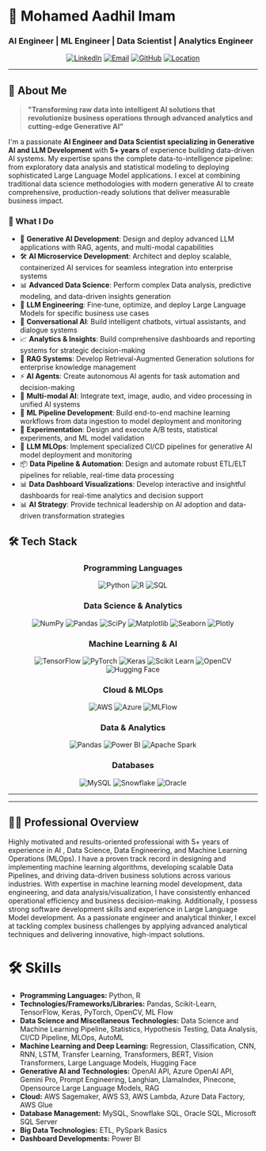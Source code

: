 # 🚀 Mohamed Aadhil Imam
### AI Engineer | ML Engineer | Data Scientist | Analytics Engineer

<div align="center">

[![LinkedIn](https://img.shields.io/badge/LinkedIn-0077B5?style=for-the-badge&logo=linkedin&logoColor=white)](https://linkedin.com/in/aadhil-imam)
[![Email](https://img.shields.io/badge/Email-D14836?style=for-the-badge&logo=gmail&logoColor=white)](mailto:aadhil.imam@gmail.com)
[![GitHub](https://img.shields.io/badge/GitHub-100000?style=for-the-badge&logo=github&logoColor=white)](https://github.com/aadhil96)
[![Location](https://img.shields.io/badge/Dubai-UAE-red?style=for-the-badge&logo=google-maps&logoColor=white)](#)

</div>

---

## 🎯 About Me

> **"Transforming raw data into intelligent AI solutions that revolutionize business operations through advanced analytics and cutting-edge Generative AI"**

I'm a passionate **AI Engineer and Data Scientist specializing in Generative AI and LLM Development** with **5+ years** of experience building data-driven AI systems. My expertise spans the complete data-to-intelligence pipeline: from exploratory data analysis and statistical modeling to deploying sophisticated Large Language Model applications. I excel at combining traditional data science methodologies with modern generative AI to create comprehensive, production-ready solutions that deliver measurable business impact.

### 🌟 What I Do
- 🧠 **Generative AI Development**: Design and deploy advanced LLM applications with RAG, agents, and multi-modal capabilities
- 🛠️ **AI Microservice Development**: Architect and deploy scalable, containerized AI services for seamless integration into enterprise systems
- 📊 **Advanced Data Science**: Perform complex Data analysis, predictive modeling, and data-driven insights generation
- 🔧 **LLM Engineering**: Fine-tune, optimize, and deploy Large Language Models for specific business use cases
- 💬 **Conversational AI**: Build intelligent chatbots, virtual assistants, and dialogue systems
- 📈 **Analytics & Insights**: Build comprehensive dashboards and reporting systems for strategic decision-making
- 🔗 **RAG Systems**: Develop Retrieval-Augmented Generation solutions for enterprise knowledge management
- ⚡ **AI Agents**: Create autonomous AI agents for task automation and decision-making
- 🎨 **Multi-modal AI**: Integrate text, image, audio, and video processing in unified AI systems
- 🔄 **ML Pipeline Development**: Build end-to-end machine learning workflows from data ingestion to model deployment and monitoring
- 🧪 **Experimentation**: Design and execute A/B tests, statistical experiments, and ML model validation
- 🚀 **LLM MLOps**: Implement specialized CI/CD pipelines for generative AI model deployment and monitoring
- 📦 **Data Pipeline & Automation**: Design and automate robust ETL/ELT pipelines for reliable, real-time data processing
- 📊 **Data Dashboard Visualizations**: Develop interactive and insightful dashboards for real-time analytics and decision support
- 📊 **AI Strategy**: Provide technical leadership on AI adoption and data-driven transformation strategies


## 🛠️ Tech Stack

<div align="center">

### Programming Languages
![Python](https://img.shields.io/badge/Python-3776AB?style=for-the-badge&logo=python&logoColor=white)
![R](https://img.shields.io/badge/R-276DC3?style=for-the-badge&logo=r&logoColor=white)
![SQL](https://img.shields.io/badge/SQL-4479A1?style=for-the-badge&logo=mysql&logoColor=white)

### Data Science & Analytics
![NumPy](https://img.shields.io/badge/NumPy-013243?style=for-the-badge&logo=numpy&logoColor=white)
![Pandas](https://img.shields.io/badge/Pandas-2C2D72?style=for-the-badge&logo=pandas&logoColor=white)
![SciPy](https://img.shields.io/badge/SciPy-8CAAE6?style=for-the-badge&logo=scipy&logoColor=white)
![Matplotlib](https://img.shields.io/badge/Matplotlib-11557c?style=for-the-badge&logo=python&logoColor=white)
![Seaborn](https://img.shields.io/badge/Seaborn-3776AB?style=for-the-badge&logo=python&logoColor=white)
![Plotly](https://img.shields.io/badge/Plotly-239120?style=for-the-badge&logo=plotly&logoColor=white)

### Machine Learning & AI
![TensorFlow](https://img.shields.io/badge/TensorFlow-FF6F00?style=for-the-badge&logo=tensorflow&logoColor=white)
![PyTorch](https://img.shields.io/badge/PyTorch-EE4C2C?style=for-the-badge&logo=pytorch&logoColor=white)
![Keras](https://img.shields.io/badge/Keras-D00000?style=for-the-badge&logo=keras&logoColor=white)
![Scikit Learn](https://img.shields.io/badge/scikit_learn-F7931E?style=for-the-badge&logo=scikit-learn&logoColor=white)
![OpenCV](https://img.shields.io/badge/OpenCV-27338e?style=for-the-badge&logo=OpenCV&logoColor=white)
![Hugging Face](https://img.shields.io/badge/🤗_Hugging_Face-FFAA00?style=for-the-badge)

### Cloud & MLOps
![AWS](https://img.shields.io/badge/Amazon_AWS-232F3E?style=for-the-badge&logo=amazon-aws&logoColor=white)
![Azure](https://img.shields.io/badge/Microsoft_Azure-0089D0?style=for-the-badge&logo=microsoft-azure&logoColor=white)
![MLFlow](https://img.shields.io/badge/MLFlow-0194E2?style=for-the-badge&logo=mlflow&logoColor=white)

### Data & Analytics
![Pandas](https://img.shields.io/badge/Pandas-2C2D72?style=for-the-badge&logo=pandas&logoColor=white)
![Power BI](https://img.shields.io/badge/PowerBI-F2C811?style=for-the-badge&logo=Power%20BI&logoColor=white)
![Apache Spark](https://img.shields.io/badge/Apache_Spark-FFFFFF?style=for-the-badge&logo=apachespark&logoColor=#E35A16)

### Databases
![MySQL](https://img.shields.io/badge/MySQL-005C84?style=for-the-badge&logo=mysql&logoColor=white)
![Snowflake](https://img.shields.io/badge/Snowflake-29B5E8?style=for-the-badge&logo=snowflake&logoColor=white)
![Oracle](https://img.shields.io/badge/Oracle-F80000?style=for-the-badge&logo=oracle&logoColor=black)

</div>

---

---

## 🧑‍💻 Professional Overview

Highly motivated and results-oriented professional with 5+ years of experience in AI , Data Science, Data Engineering, and Machine Learning Operations (MLOps). I have a proven track record in designing and implementing machine learning algorithms, developing scalable Data Pipelines, and driving data-driven business solutions across various industries. With expertise in machine learning model development, data engineering, and data analysis/visualization, I have consistently enhanced operational efficiency and business decision-making. Additionally, I possess strong software development skills and experience in Large Language Model development. As a passionate engineer and analytical thinker, I excel at tackling complex business challenges by applying advanced analytical techniques and delivering innovative, high-impact solutions.

# 🛠️ Skills

- **Programming Languages:** Python, R
- **Technologies/Frameworks/Libraries:** Pandas, Scikit-Learn, TensorFlow, Keras, PyTorch, OpenCV, ML Flow
- **Data Science and Miscellaneous Technologies:** Data Science and Machine Learning Pipeline, Statistics, Hypothesis Testing, Data Analysis, CI/CD Pipeline, MLOps, AutoML
- **Machine Learning and Deep Learning:** Regression, Classification, CNN, RNN, LSTM, Transfer Learning, Transformers, BERT, Vision Transformers, Large Language Models, Hugging Face
- **Generative AI and Technologies:** OpenAI API, Azure OpenAI API, Gemini Pro, Prompt Engineering, Langhian, LlamaIndex, Pinecone, Opensource Large Language Models, RAG
- **Cloud:** AWS Sagemaker, AWS S3, AWS Lambda, Azure Data Factory, AWS Glue
- **Database Management:** MySQL, Snowflake SQL, Oracle SQL, Microsoft SQL Server
- **Big Data Technologies:** ETL, PySpark Basics
- **Dashboard Developments:** Power BI


